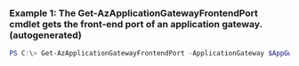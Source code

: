 ### Example 1: The Get-AzApplicationGatewayFrontendPort cmdlet gets the front-end port of an application gateway. (autogenerated)
```powershell
PS C:\> Get-AzApplicationGatewayFrontendPort -ApplicationGateway $AppGw
```

